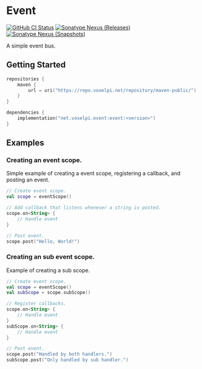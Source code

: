 # Event

[![GitHub CI Status](https://img.shields.io/github/actions/workflow/status/voxelpi/event/ci.yml?branch=main&label=CI&style=for-the-badge)]()
[![Sonatype Nexus (Releases)](https://img.shields.io/nexus/r/net.voxelpi.event/event?server=https%3A%2F%2Frepo.voxelpi.net&nexusVersion=3&style=for-the-badge&label=stable&color=blue)]()
[![Sonatype Nexus (Snapshots)](https://img.shields.io/nexus/s/net.voxelpi.event/event?server=https%3A%2F%2Frepo.voxelpi.net&nexusVersion=3&style=for-the-badge&label=dev)]()

A simple event bus.

## Getting Started

```kotlin
repositories {
    maven {
        url = uri("https://repo.voxelpi.net/repository/maven-public/")
    }
}

dependencies {
    implementation("net.voxelpi.event:event:<version>")
}
```

## Examples

### Creating an event scope.

Simple example of creating a event scope, registering a callback, 
and posting an event.

```kotlin
// Create event scope.
val scope = eventScope()

// Add callback that listens whenever a string is posted.
scope.on<String> {
    // Handle event
}

// Post event.
scope.post("Hello, World!")

```

### Creating an sub event scope.

Example of creating a sub scope.

```kotlin
// Create event scope.
val scope = eventScope()
val subScope = scope.subScope()

// Register callbacks.
scope.on<String> {
    // Handle event
}
subScope.on<String> {
    // Handle event
}

// Post event.
scope.post("Handled by both handlers.")
subScope.post("Only handled by sub handler.")

```
